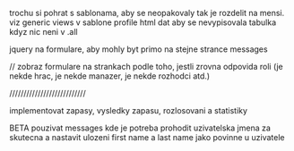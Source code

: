 trochu si pohrat s sablonama, aby se neopakovaly tak je rozdelit na mensi. viz generic views
v sablone profile html dat aby se nevypisovala tabulka kdyz nic neni v .all

jquery na formulare, aby mohly byt primo na stejne strance
messages

// zobraz formulare na strankach podle toho, jestli zrovna odpovida roli (je nekde hrac, je nekde manazer, je nekde rozhodci atd.)

///////////////////////////


implementovat zapasy, vysledky zapasu, rozlosovani a statistiky

BETA
pouzivat messages
kde je potreba prohodit uzivatelska jmena za skutecna a nastavit ulozeni first name a last name jako povinne u uzivatele
